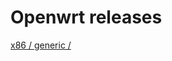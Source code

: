

# Openwrt releases 
[ x86 / generic / ](https://downloads.openwrt.org/releases/21.02.1/targets/x86/generic/)


